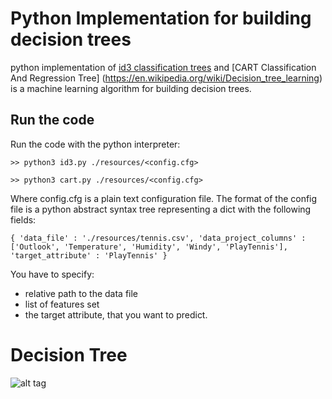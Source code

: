 # Python Implementation for building decision trees
python implementation of [id3 classification trees](https://en.wikipedia.org/wiki/ID3_algorithm) and [CART Classification And Regression Tree] (https://en.wikipedia.org/wiki/Decision_tree_learning) is a machine learning algorithm for building decision trees.


## Run the code
Run the code with the python interpreter: 

```>> python3 id3.py ./resources/<config.cfg>```

```>> python3 cart.py ./resources/<config.cfg>```

Where config.cfg is a plain text configuration file. The format of the config file is a python abstract syntax tree representing a dict with the following fields:

``
{
   'data_file' : './resources/tennis.csv',
   'data_project_columns' : ['Outlook', 'Temperature', 'Humidity', 'Windy', 'PlayTennis'],
   'target_attribute' : 'PlayTennis'
}
``

You have to specify:
 + relative path to the data file
 + list of features set
 + the target attribute, that you want to predict.
 
 # Decision Tree

 ![alt tag](https://github.com/samta/decision_tree/blob/master/tennis.png "Description goes here")
